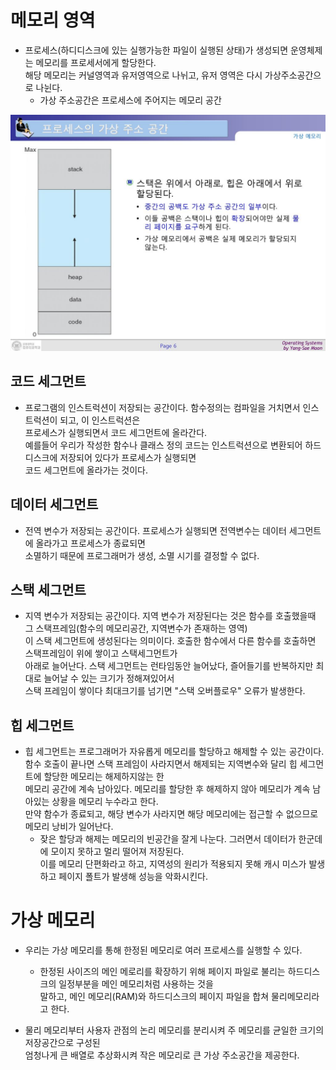 # 메모리 영역

- 프로세스(하디디스크에 있는 실행가능한 파일이 실행된 상태)가 생성되면 운영체제는 메모리를 프로세서에게 할당한다.<br>
해당 메모리는 커널영역과 유저영역으로 나뉘고, 유저 영역은 다시 가상주소공간으로 나뉜다.
    - 가상 주소공간은 프로세스에 주어지는 메모리 공간

![스택 프레임](../../images/가상주소공간.jpg)


## 코드 세그먼트
- 프로그램의 인스트럭션이 저장되는 공간이다. 함수정의는 컴파일을 거치면서 인스트럭션이 되고, 이 인스트럭션은<br>
프로세스가 실행되면서 코드 세그먼트에 올라간다.<br>
예를들어 우리가 작성한 함수나 클래스 정의 코드는 인스트럭션으로 변환되어 하드디스크에 저장되어 있다가 프로세스가 실행되면<br>
코드 세그먼트에 올라가는 것이다.

## 데이터 세그먼트
- 전역 변수가 저장되는 공간이다. 프로세스가 실행되면 전역변수는 데이터 세그먼트에 올라가고 프로세스가 종료되면<br>
소멸하기 때문에 프로그래머가 생성, 소멸 시기를 결정할 수 없다.

## 스택 세그먼트
- 지역 변수가 저장되는 공간이다. 지역 변수가 저장된다는 것은 함수를 호출했을때 그 스택프레임(함수의 메모리공간, 지역변수가 존재하는 영역)<br>
이 스택 세그먼트에 생성된다는 의미이다. 호출한 함수에서 다른 함수를 호출하면 스택프레임이 위에 쌓이고 스택세그먼트가<br>
아래로 늘어난다. 스택 세그먼트는 런타임동안 늘어났다, 즐어들기를 반복하지만 최대로 늘어날 수 있는 크기가 정해져있어서<br>
스택 프레임이 쌓이다 최대크기를 넘기면 "스택 오버플로우" 오류가 발생한다.

## 힙 세그먼트
- 힙 세그먼트는 프로그래머가 자유롭게 메모리를 할당하고 해제할 수 있는 공간이다.<br>
함수 호출이 끝나면 스택 프레임이 사라지면서 해제되는 지역변수와 달리 힙 세그먼트에 할당한 메모리는 해제하지않는 한<br>
메모리 공간에 계속 남아있다. 메모리를 할당한 후 해제하지 않아 메모리가 계속 남아있는 상황을 메모리 누수라고 한다.<br>
만약 함수가 종료되고, 해당 변수가 사라지면 해당 메모리에는 접근할 수 없으므로 메모리 낭비가 일어난다.
    - 잦은 할당과 해제는 메모리의 빈공간을 잘게 나눈다. 그러면서 데이터가 한군데에 모이지 못하고 멀리 떨어져 저장된다.<br>
    이를 메모리 단편화라고 하고, 지역성의 원리가 적용되지 못해 캐시 미스가 발생하고 페이지 폴트가 발생해 성능을 악화시킨다.
    

# 가상 메모리
- 우리는 가상 메모리를 통해 한정된 메모리로 여러 프로세스를 실행할 수 있다. 
    - 한정된 사이즈의 메인 메로리를 확장하기 위해 페이지 파일로 불리는 하드디스크의 일정부분을 메인 메모리처럼 사용하는 것을<br>
    말하고, 메인 메모리(RAM)와 하드디스크의 페이지 파일을 합쳐 물리메모리라고 한다.
    
- 물리 메모리부터 사용자 관점의 논리 메모리를 분리시켜 주 메모리를 균일한 크기의 저장공간으로 구성된<br>
엄청나게 큰 배열로 추상화시켜 작은 메모리로 큰 가상 주소공간을 제공한다. 